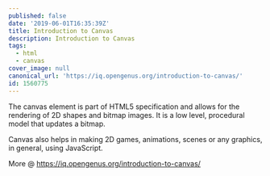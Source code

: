 ```yaml
---
published: false
date: '2019-06-01T16:35:39Z'
title: Introduction to Canvas
description: Introduction to Canvas
tags:
  - html
  - canvas
cover_image: null
canonical_url: 'https://iq.opengenus.org/introduction-to-canvas/'
id: 1560775
---
```


The canvas element is part of HTML5 specification and allows for the rendering of 2D shapes and bitmap images. It is a low level, procedural model that updates a bitmap.

Canvas also helps in making 2D games, animations, scenes or any graphics, in general, using JavaScript.

More @ https://iq.opengenus.org/introduction-to-canvas/
